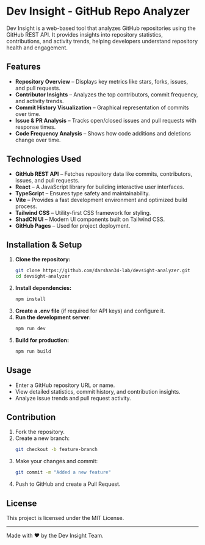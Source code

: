# Dev Insight - GitHub Repo Analyzer

Dev Insight is a web-based tool that analyzes GitHub repositories using the GitHub REST API. It provides insights into repository statistics, contributions, and activity trends, helping developers understand repository health and engagement.

## Features
- **Repository Overview** – Displays key metrics like stars, forks, issues, and pull requests.
- **Contributor Insights** – Analyzes the top contributors, commit frequency, and activity trends.
- **Commit History Visualization** – Graphical representation of commits over time.
- **Issue & PR Analysis** – Tracks open/closed issues and pull requests with response times.
- **Code Frequency Analysis** – Shows how code additions and deletions change over time.

## Technologies Used
- **GitHub REST API** – Fetches repository data like commits, contributors, issues, and pull requests.
- **React** – A JavaScript library for building interactive user interfaces.
- **TypeScript** – Ensures type safety and maintainability.
- **Vite** – Provides a fast development environment and optimized build process.
- **Tailwind CSS** – Utility-first CSS framework for styling.
- **ShadCN UI** – Modern UI components built on Tailwind CSS.
- **GitHub Pages** – Used for project deployment.

## Installation & Setup
1. **Clone the repository:**
   ```bash
   git clone https://github.com/darshan34-lab/devsight-analyzer.git
   cd devsight-analyzer
   ```
2. **Install dependencies:**
   ```bash
   npm install
   ```
3. **Create a .env file** (if required for API keys) and configure it.
4. **Run the development server:**
   ```bash
   npm run dev
   ```
5. **Build for production:**
   ```bash
   npm run build
   ```

## Usage
- Enter a GitHub repository URL or name.
- View detailed statistics, commit history, and contribution insights.
- Analyze issue trends and pull request activity.

## Contribution
1. Fork the repository.
2. Create a new branch:
   ```bash
   git checkout -b feature-branch
   ```
3. Make your changes and commit:
   ```bash
   git commit -m "Added a new feature"
   ```
4. Push to GitHub and create a Pull Request.

## License
This project is licensed under the MIT License.

---
Made with ❤️ by the Dev Insight Team.

